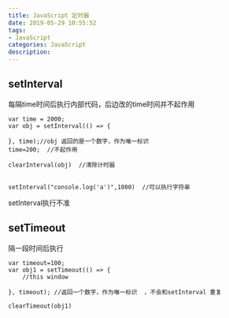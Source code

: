 ```yaml
---
title: JavaScript 定时器
date: 2019-05-29 10:55:52
tags: 
- JavaScript 
categories: JavaScript 
description: 
---
```

##  setInterval

每隔time时间后执行内部代码，后边改的time时间并不起作用

    
```
var time = 2000;
var obj = setInterval(() => {

}, time);//obj 返回的是一个数字，作为唯一标识  
time=200;  //不起作用  
    
clearInterval(obj)  //清除计时器  
    
    
setInterval("console.log('a')",1000)  //可以执行字符串
```
setInterval执行不准

## setTimeout

隔一段时间后执行

    
```
var timeout=100;
var obj1 = setTimeout(() => {  
    //this window
            
}, timeout); //返回一个数字，作为唯一标识  ，不会和setInterval 重复  
    
clearTimeout(obj1)
```



